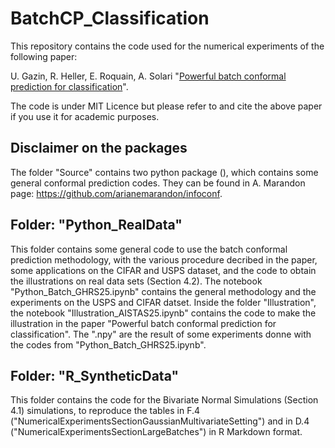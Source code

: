 # BatchCP_Classification

This repository contains the code used for the numerical experiments of the following paper:

U. Gazin, R. Heller, E. Roquain, A. Solari "<a href="https://arxiv.org/abs/2411.02239">Powerful batch conformal prediction for classification</a>".

The code is under MIT Licence but please refer to and cite the above paper if you use it for academic purposes.

## Disclaimer on the packages

The folder "Source" contains two python package (), which contains some general conformal prediction codes. They can be found in A. Marandon page: https://github.com/arianemarandon/infoconf.

## Folder: "Python_RealData"

This folder contains some general code to use the batch conformal prediction methodology, with the various procedure decribed in the paper, some applications on the CIFAR and USPS dataset, and the code to obtain the illustrations on real data sets (Section 4.2). The notebook "Python_Batch_GHRS25.ipynb" contains the general methodology and the experiments on the USPS and CIFAR datset. Inside the folder "Illustration", the notebook "Illustration_AISTAS25.ipynb" contains the code to make the illustration in the paper "Powerful batch conformal prediction for classification". The ".npy" are the result of some experiments donne with the codes from "Python_Batch_GHRS25.ipynb".

## Folder: "R_SyntheticData"

This folder contains the code  for the Bivariate Normal Simulations (Section 4.1) simulations, to reproduce the tables in F.4 ("NumericalExperimentsSectionGaussianMultivariateSetting") and in D.4 ("NumericalExperimentsSectionLargeBatches") in R Markdown format. 
